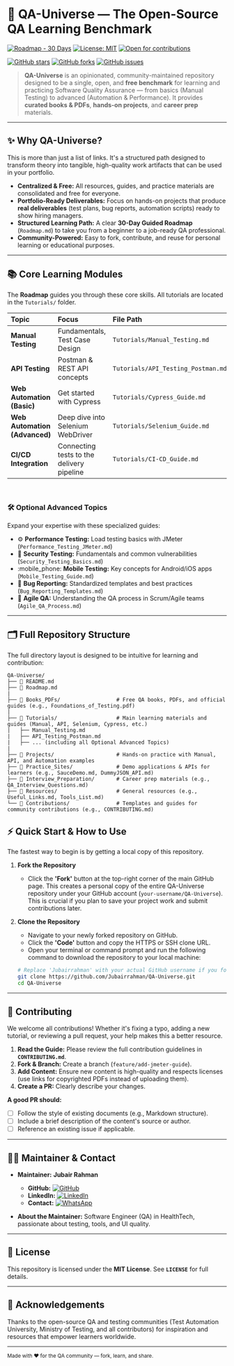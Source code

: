 # 🚀 QA-Universe — The Open-Source QA Learning Benchmark

[![Roadmap - 30 Days](https://img.shields.io/badge/Roadmap-30%20Days-blue?style=for-the-badge&logo=readthedocs)](Roadmap.md)
[![License: MIT](https://img.shields.io/badge/License-MIT-yellow?style=for-the-badge)](LICENSE)
[![Open for contributions](https://img.shields.io/badge/Contributions-Welcome-brightgreen?style=for-the-badge)](CONTRIBUTING.md)

[![GitHub stars](https://img.shields.io/github/stars/Jubairrahman/QA-Universe?style=for-the-badge&logo=github)](https://github.com/Jubairrahman/QA-Universe/stargazers)
[![GitHub forks](https://img.shields.io/github/forks/Jubairrahman/QA-Universe?style=for-the-badge)](https://github.com/Jubairrahman/QA-Universe/network/members)
[![GitHub issues](https://img.shields.io/github/issues/Jubairrahman/QA-Universe?style=for-the-badge)](https://github.com/Jubairrahman/QA-Universe/issues)

> **QA-Universe** is an opinionated, community-maintained repository designed to be a single, open, and **free benchmark** for learning and practicing Software Quality Assurance — from basics (Manual Testing) to advanced (Automation & Performance). It provides **curated books & PDFs**, **hands-on projects**, and **career prep** materials.

---

## ✨ Why QA-Universe?

This is more than just a list of links. It's a structured path designed to transform theory into tangible, high-quality work artifacts that can be used in your portfolio.

- **Centralized & Free:** All resources, guides, and practice materials are consolidated and free for everyone.
- **Portfolio-Ready Deliverables:** Focus on hands-on projects that produce **real deliverables** (test plans, bug reports, automation scripts) ready to show hiring managers.
- **Structured Learning Path:** A clear **30-Day Guided Roadmap** (`Roadmap.md`) to take you from a beginner to a job-ready QA professional.
- **Community-Powered:** Easy to fork, contribute, and reuse for personal learning or educational purposes.

---

## 📚 Core Learning Modules

The **Roadmap** guides you through these core skills. All tutorials are located in the `Tutorials/` folder.

| Topic                         | Focus                                     | File Path                          |
| :---------------------------- | :---------------------------------------- | :--------------------------------- |
| **Manual Testing**            | Fundamentals, Test Case Design            | `Tutorials/Manual_Testing.md`      |
| **API Testing**               | Postman & REST API concepts               | `Tutorials/API_Testing_Postman.md` |
| **Web Automation (Basic)**    | Get started with Cypress                  | `Tutorials/Cypress_Guide.md`       |
| **Web Automation (Advanced)** | Deep dive into Selenium WebDriver         | `Tutorials/Selenium_Guide.md`      |
| **CI/CD Integration**         | Connecting tests to the delivery pipeline | `Tutorials/CI-CD_Guide.md`         |

<br>

### 🛠️ Optional Advanced Topics

Expand your expertise with these specialized guides:

- :gear: **Performance Testing:** Load testing basics with JMeter (`Performance_Testing_JMeter.md`)
- :closed_lock_with_key: **Security Testing:** Fundamentals and common vulnerabilities (`Security_Testing_Basics.md`)
- :mobile_phone: **Mobile Testing:** Key concepts for Android/iOS apps (`Mobile_Testing_Guide.md`)
- :lady_beetle: **Bug Reporting:** Standardized templates and best practices (`Bug_Reporting_Templates.md`)
- :repeat: **Agile QA:** Understanding the QA process in Scrum/Agile teams (`Agile_QA_Process.md`)

---

## 🗂 Full Repository Structure

The full directory layout is designed to be intuitive for learning and contribution:

```
QA-Universe/
├── 📜 README.md
├── 📅 Roadmap.md
|
├── 📖 Books_PDFs/                  # Free QA books, PDFs, and official guides (e.g., Foundations_of_Testing.pdf)
|
├── 📂 Tutorials/                   # Main learning materials and guides (Manual, API, Selenium, Cypress, etc.)
|   ├── Manual_Testing.md
|   ├── API_Testing_Postman.md
|   ├── ... (including all Optional Advanced Topics)
|
├── 📂 Projects/                    # Hands-on practice with Manual, API, and Automation examples
├── 📂 Practice_Sites/              # Demo applications & APIs for learners (e.g., SauceDemo.md, DummyJSON_API.md)
├── 📂 Interview_Preparation/       # Career prep materials (e.g., QA_Interview_Questions.md)
├── 📂 Resources/                   # General resources (e.g., Useful_Links.md, Tools_List.md)
└── 📂 Contributions/               # Templates and guides for community contributions (e.g., CONTRIBUTING.md)

```

## ⚡ Quick Start & How to Use

The fastest way to begin is by getting a local copy of this repository.

1.  **Fork the Repository**

    - Click the **'Fork'** button at the top-right corner of the main GitHub page. This creates a personal copy of the entire QA-Universe repository under your GitHub account (`your-username/QA-Universe`). This is crucial if you plan to save your project work and submit contributions later.

2.  **Clone the Repository**

    - Navigate to your newly forked repository on GitHub.
    - Click the **'Code'** button and copy the HTTPS or SSH clone URL.
    - Open your terminal or command prompt and run the following command to download the repository to your local machine:

    ```bash
    # Replace 'Jubairrahman' with your actual GitHub username if you forked it
    git clone https://github.com/Jubairrahman/QA-Universe.git
    cd QA-Universe
    ```

---

## 🤝 Contributing

We welcome all contributions! Whether it's fixing a typo, adding a new tutorial, or reviewing a pull request, your help makes this a better resource.

1.  **Read the Guide:** Please review the full contribution guidelines in **`CONTRIBUTING.md`**.
2.  **Fork & Branch:** Create a branch (`feature/add-jmeter-guide`).
3.  **Add Content:** Ensure new content is high-quality and respects licenses (use links for copyrighted PDFs instead of uploading them).
4.  **Create a PR:** Clearly describe your changes.

**A good PR should:**

- [ ] Follow the style of existing documents (e.g., Markdown structure).
- [ ] Include a brief description of the content's source or author.
- [ ] Reference an existing issue if applicable.

---

## 🧑‍💻 Maintainer & Contact

- **Maintainer:** **Jubair Rahman**

  - **GitHub:** [![GitHub](https://img.shields.io/badge/github-%23121011.svg?style=flat&logo=github&logoColor=white)](https://github.com/JubairRahman)
  - **LinkedIn:** [![LinkedIn](https://img.shields.io/badge/linkedin-%230077B5.svg?style=flat&logo=linkedin&logoColor=white)](https://www.linkedin.com/in/jubair-rahman/)
  - **Contact:** [![WhatsApp](https://img.shields.io/badge/WhatsApp-25D366?style=flat&logo=whatsapp&logoColor=white)](https://wa.me/8801645763353)

- **About the Maintainer:** Software Engineer (QA) in HealthTech, passionate about testing, tools, and UI quality.

---

## 📜 License

This repository is licensed under the **MIT License**. See **`LICENSE`** for full details.

---

## 🙏 Acknowledgements

Thanks to the open-source QA and testing communities (Test Automation University, Ministry of Testing, and all contributors) for inspiration and resources that empower learners worldwide.

---

<sub>Made with ❤️ for the QA community — fork, learn, and share.</sub>
